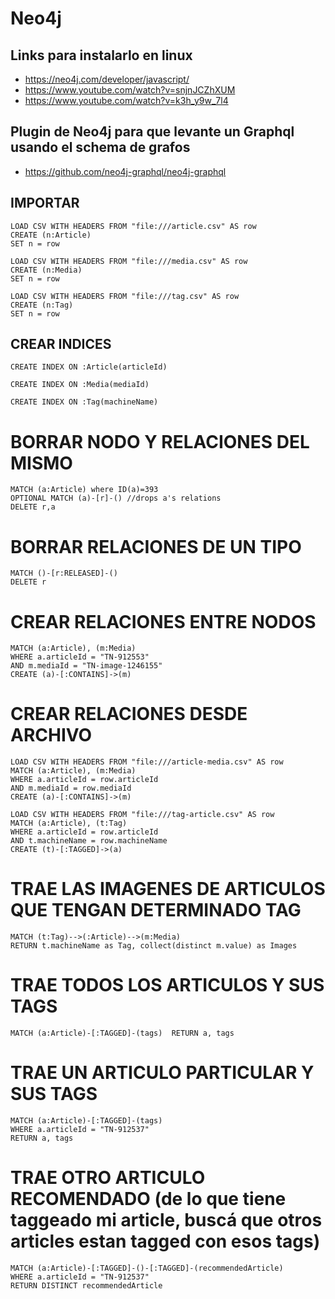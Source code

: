 # Neo4j

## Links para instalarlo en linux

* https://neo4j.com/developer/javascript/
* https://www.youtube.com/watch?v=snjnJCZhXUM
* https://www.youtube.com/watch?v=k3h_y9w_7l4

## Plugin de Neo4j para que levante un Graphql usando el schema de grafos

* https://github.com/neo4j-graphql/neo4j-graphql

## IMPORTAR
```
LOAD CSV WITH HEADERS FROM "file:///article.csv" AS row
CREATE (n:Article)
SET n = row
```
```
LOAD CSV WITH HEADERS FROM "file:///media.csv" AS row
CREATE (n:Media)
SET n = row
```
```
LOAD CSV WITH HEADERS FROM "file:///tag.csv" AS row
CREATE (n:Tag)
SET n = row
```

## CREAR INDICES
```
CREATE INDEX ON :Article(articleId)
```
```
CREATE INDEX ON :Media(mediaId)
```
```
CREATE INDEX ON :Tag(machineName)
```

# BORRAR NODO Y RELACIONES DEL MISMO
```
MATCH (a:Article) where ID(a)=393
OPTIONAL MATCH (a)-[r]-() //drops a's relations
DELETE r,a
```

# BORRAR RELACIONES DE UN TIPO
```
MATCH ()-[r:RELEASED]-() 
DELETE r
```

# CREAR RELACIONES ENTRE NODOS
```
MATCH (a:Article), (m:Media)
WHERE a.articleId = "TN-912553"
AND m.mediaId = "TN-image-1246155"
CREATE (a)-[:CONTAINS]->(m)
```

# CREAR RELACIONES DESDE ARCHIVO
```
LOAD CSV WITH HEADERS FROM "file:///article-media.csv" AS row
MATCH (a:Article), (m:Media)
WHERE a.articleId = row.articleId
AND m.mediaId = row.mediaId
CREATE (a)-[:CONTAINS]->(m)
```
```
LOAD CSV WITH HEADERS FROM "file:///tag-article.csv" AS row
MATCH (a:Article), (t:Tag)
WHERE a.articleId = row.articleId
AND t.machineName = row.machineName
CREATE (t)-[:TAGGED]->(a)
```

# TRAE LAS IMAGENES DE ARTICULOS QUE TENGAN DETERMINADO TAG
```
MATCH (t:Tag)-->(:Article)-->(m:Media)
RETURN t.machineName as Tag, collect(distinct m.value) as Images
```

# TRAE TODOS LOS ARTICULOS Y SUS TAGS
```
MATCH (a:Article)-[:TAGGED]-(tags)  RETURN a, tags
```

# TRAE UN ARTICULO PARTICULAR Y SUS TAGS
```
MATCH (a:Article)-[:TAGGED]-(tags)
WHERE a.articleId = "TN-912537"
RETURN a, tags
```

# TRAE OTRO ARTICULO RECOMENDADO (de lo que tiene taggeado mi article, buscá que otros articles estan tagged con esos tags)
```
MATCH (a:Article)-[:TAGGED]-()-[:TAGGED]-(recommendedArticle)
WHERE a.articleId = "TN-912537"
RETURN DISTINCT recommendedArticle
```
